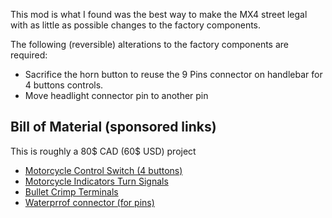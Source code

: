 This mod is what I found was the best way to make the MX4 street legal with as little as possible changes to the factory components.

The following (reversible) alterations to the factory components are required:
* Sacrifice the horn button to reuse the 9 Pins connector on handlebar for 4 buttons controls.
* Move headlight connector pin to another pin

## Bill of Material (sponsored links) ##
This is roughly a 80$ CAD (60$ USD) project
* <a target="_blank" href="https://www.amazon.ca/dp/B093DDYNSB?psc=1&amp;ref=ppx_yo2ov_dt_b_product_details&_encoding=UTF8&tag=technophreak-20&linkCode=ur2&linkId=2af576b0baed22f1a1b484d783c10780&camp=15121&creative=330641">Motorcycle Control Switch (4 buttons)</a>
* <a target="_blank" href="https://www.amazon.ca/dp/B07SZDDZFJ?psc=1&amp;ref=ppx_yo2ov_dt_b_product_details&_encoding=UTF8&tag=technophreak-20&linkCode=ur2&linkId=e5fd6ae7a2e712bba7567f347521a7e4&camp=15121&creative=330641">Motorcycle Indicators Turn Signals</a>
* <a target="_blank" href="https://www.amazon.ca/gp/product/B0C33J6X2R/ref=ppx_yo_dt_b_asin_title_o00_s00?ie=UTF8&amp;psc=1&_encoding=UTF8&tag=technophreak-20&linkCode=ur2&linkId=777e5bd0b3e255aa3d8b9ae0c178ab5b&camp=15121&creative=330641">Bullet Crimp Terminals</a>
* <a target="_blank" href="https://www.amazon.ca/dp/B06XGV44T1?psc=1&amp;ref=ppx_yo2ov_dt_b_product_details&_encoding=UTF8&tag=technophreak-20&linkCode=ur2&linkId=9e7e26d01c370de33605a50f2bfa7bf1&camp=15121&creative=330641">Waterprrof connector (for pins)</a>
